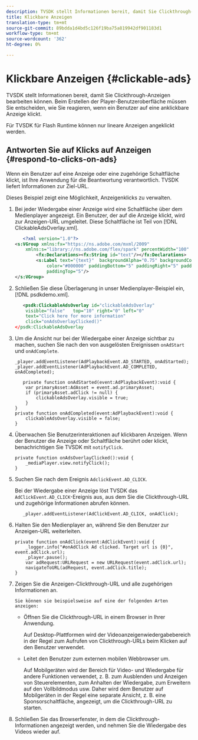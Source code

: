 ```yaml
---
description: TVSDK stellt Informationen bereit, damit Sie Clickthrough-Anzeigen bearbeiten können. Beim Erstellen der Player-Benutzeroberfläche müssen Sie entscheiden, wie Sie reagieren, wenn ein Benutzer auf eine anklickbare Anzeige klickt.
title: Klickbare Anzeigen
translation-type: tm+mt
source-git-commit: 89bdda1d4bd5c126f19ba75a819942df901183d1
workflow-type: tm+mt
source-wordcount: '362'
ht-degree: 0%

---
```



# Klickbare Anzeigen {#clickable-ads}

TVSDK stellt Informationen bereit, damit Sie Clickthrough-Anzeigen bearbeiten können. Beim Erstellen der Player-Benutzeroberfläche müssen Sie entscheiden, wie Sie reagieren, wenn ein Benutzer auf eine anklickbare Anzeige klickt.

Für TVSDK für Flash Runtime können nur lineare Anzeigen angeklickt werden.

## Antworten Sie auf Klicks auf Anzeigen {#respond-to-clicks-on-ads}

Wenn ein Benutzer auf eine Anzeige oder eine zugehörige Schaltfläche klickt, ist Ihre Anwendung für die Beantwortung verantwortlich. TVSDK liefert Informationen zur Ziel-URL.

Dieses Beispiel zeigt eine Möglichkeit, Anzeigenklicks zu verwalten.

1. Bei jeder Wiedergabe einer Anzeige wird eine Schaltfläche über dem Medienplayer angezeigt. Ein Benutzer, der auf die Anzeige klickt, wird zur Anzeigen-URL umgeleitet. Diese Schaltfläche ist Teil von [!DNL ClickableAdsOverlay.xml].

   ```xml
      <?xml version="1.0"?> 
   <s:VGroup xmlns:fx="https://ns.adobe.com/mxml/2009"  
       xmlns:s="library://ns.adobe.com/flex/spark" percentWidth="100" horizontalAlign="center">     
           <fx:Declarations><fx:String id="text"/></fx:Declarations> 
           <s:Label text="{text}"  backgroundAlpha="0.75" backgroundColor="#DEDEDE"  
               color="#000000" paddingBottom="5" paddingRight="5" paddingLeft="5"  
               paddingTop="5"/> 
   </s:VGroup>
   ```

1. Schließen Sie diese Überlagerung in unser Medienplayer-Beispiel ein, [!DNL psdkdemo.xml].

   ```xml
      <psdk:ClickableAdsOverlay id="clickableAdsOverlay"  
       visible="false"   top="10" right="0" left="0"  
       text="Click here for more information"   
       click="onAdsOverlayClicked()" 
   </psdk:ClickableAdsOverlay
   ```

1. Um die Ansicht nur bei der Wiedergabe einer Anzeige sichtbar zu machen, suchen Sie nach den von ausgelösten Ereignissen `onAdStart` und `onAdComplete`.

   ```
   _player.addEventListener(AdPlaybackEvent.AD_STARTED, onAdStarted); 
   _player.addEventListener(AdPlaybackEvent.AD_COMPLETED, onAdCompleted); 
   ```

   ```
      private function onAdStarted(event:AdPlaybackEvent):void { 
       var primaryAsset:AdAsset = event.ad.primaryAsset; 
       if (primaryAsset.adClick != null) { 
           clickableAdsOverlay.visible = true;  
       } 
   } 
   private function onAdCompleted(event:AdPlaybackEvent):void { 
       clickableAdsOverlay.visible = false; 
   }
   ```

1. Überwachen Sie Benutzerinteraktionen auf klickbaren Anzeigen. Wenn der Benutzer die Anzeige oder Schaltfläche berührt oder klickt, benachrichtigen Sie TVSDK mit `notifyClick`.

   ```
   private function onAdsOverlayClicked():void {     
       _mediaPlayer.view.notifyClick(); 
   }
   ```

1. Suchen Sie nach dem Ereignis `AdclickEvent.AD_CLICK`.

   Bei der Wiedergabe einer Anzeige löst TVSDK das `AdClickEvent.AD_CLICK`-Ereignis aus, aus dem Sie die Clickthrough-URL und zugehörige Informationen abrufen können.

   ```
      _player.addEventListener(AdClickEvent.AD_CLICK, onAdClick);
   ```

1. Halten Sie den Medienplayer an, während Sie den Benutzer zur Anzeigen-URL weiterleiten.

   ```
   private function onAdClick(event:AdClickEvent):void { 
       _logger.info("#onAdClick Ad clicked. Target url is {0}", event.adClick.url);  
       _player.pause(); 
       var adRequest:URLRequest = new URLRequest(event.adClick.url); 
       navigateToURL(adRequest, event.adClick.title); 
   }
   ```

1. Zeigen Sie die Anzeigen-Clickthrough-URL und alle zugehörigen Informationen an.

       Sie können sie beispielsweise auf eine der folgenden Arten anzeigen:
   
   * Öffnen Sie die Clickthrough-URL in einem Browser in Ihrer Anwendung.

      Auf Desktop-Plattformen wird der Videoanzeigenwiedergabebereich in der Regel zum Aufrufen von Clickthrough-URLs beim Klicken auf den Benutzer verwendet.
   * Leitet den Benutzer zum externen mobilen Webbrowser um.

      Auf Mobilgeräten wird der Bereich für Video- und Wiedergabe für andere Funktionen verwendet, z. B. zum Ausblenden und Anzeigen von Steuerelementen, zum Anhalten der Wiedergabe, zum Erweitern auf den Vollbildmodus usw. Daher wird dem Benutzer auf Mobilgeräten in der Regel eine separate Ansicht, z. B. eine Sponsorschaltfläche, angezeigt, um die Clickthrough-URL zu starten.

1. Schließen Sie das Browserfenster, in dem die Clickthrough-Informationen angezeigt werden, und nehmen Sie die Wiedergabe des Videos wieder auf.
